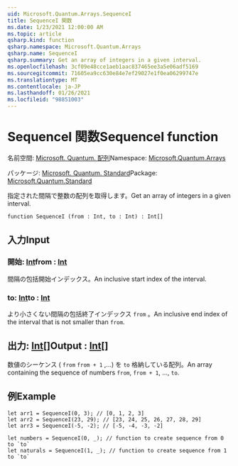 ```yaml
---
uid: Microsoft.Quantum.Arrays.SequenceI
title: SequenceI 関数
ms.date: 1/23/2021 12:00:00 AM
ms.topic: article
qsharp.kind: function
qsharp.namespace: Microsoft.Quantum.Arrays
qsharp.name: SequenceI
qsharp.summary: Get an array of integers in a given interval.
ms.openlocfilehash: 3cf09e48cce1aeb1aac837465ee3a5e06adf5169
ms.sourcegitcommit: 71605ea9cc630e84e7ef29027e1f0ea06299747e
ms.translationtype: MT
ms.contentlocale: ja-JP
ms.lasthandoff: 01/26/2021
ms.locfileid: "98851003"
---
```

# <a name="sequencei-function"></a><span data-ttu-id="fed7e-102">SequenceI 関数</span><span class="sxs-lookup"><span data-stu-id="fed7e-102">SequenceI function</span></span>

<span data-ttu-id="fed7e-103">名前空間: [Microsoft. Quantum. 配列](xref:Microsoft.Quantum.Arrays)</span><span class="sxs-lookup"><span data-stu-id="fed7e-103">Namespace: [Microsoft.Quantum.Arrays](xref:Microsoft.Quantum.Arrays)</span></span>

<span data-ttu-id="fed7e-104">パッケージ: [Microsoft. Quantum. Standard](https://nuget.org/packages/Microsoft.Quantum.Standard)</span><span class="sxs-lookup"><span data-stu-id="fed7e-104">Package: [Microsoft.Quantum.Standard](https://nuget.org/packages/Microsoft.Quantum.Standard)</span></span>


<span data-ttu-id="fed7e-105">指定された間隔で整数の配列を取得します。</span><span class="sxs-lookup"><span data-stu-id="fed7e-105">Get an array of integers in a given interval.</span></span>

```qsharp
function SequenceI (from : Int, to : Int) : Int[]
```


## <a name="input"></a><span data-ttu-id="fed7e-106">入力</span><span class="sxs-lookup"><span data-stu-id="fed7e-106">Input</span></span>

### <a name="from--int"></a><span data-ttu-id="fed7e-107">開始: [Int](xref:microsoft.quantum.lang-ref.int)</span><span class="sxs-lookup"><span data-stu-id="fed7e-107">from : [Int](xref:microsoft.quantum.lang-ref.int)</span></span>

<span data-ttu-id="fed7e-108">間隔の包括開始インデックス。</span><span class="sxs-lookup"><span data-stu-id="fed7e-108">An inclusive start index of the interval.</span></span>


### <a name="to--int"></a><span data-ttu-id="fed7e-109">to: [Int](xref:microsoft.quantum.lang-ref.int)</span><span class="sxs-lookup"><span data-stu-id="fed7e-109">to : [Int](xref:microsoft.quantum.lang-ref.int)</span></span>

<span data-ttu-id="fed7e-110">より小さくない間隔の包括終了インデックス `from` 。</span><span class="sxs-lookup"><span data-stu-id="fed7e-110">An inclusive end index of the interval that is not smaller than `from`.</span></span>



## <a name="output--int"></a><span data-ttu-id="fed7e-111">出力: [Int](xref:microsoft.quantum.lang-ref.int)[]</span><span class="sxs-lookup"><span data-stu-id="fed7e-111">Output : [Int](xref:microsoft.quantum.lang-ref.int)[]</span></span>

<span data-ttu-id="fed7e-112">数値のシーケンス ( `from` `from + 1` ,...) を `to` 格納している配列。</span><span class="sxs-lookup"><span data-stu-id="fed7e-112">An array containing the sequence of numbers `from`, `from + 1`, ..., `to`.</span></span>

## <a name="example"></a><span data-ttu-id="fed7e-113">例</span><span class="sxs-lookup"><span data-stu-id="fed7e-113">Example</span></span>

```qsharp
let arr1 = SequenceI(0, 3); // [0, 1, 2, 3]
let arr2 = SequenceI(23, 29); // [23, 24, 25, 26, 27, 28, 29]
let arr3 = SequenceI(-5, -2); // [-5, -4, -3, -2]

let numbers = SequenceI(0, _); // function to create sequence from 0 to `to`
let naturals = SequenceI(1, _); // function to create sequence from 1 to `to`
```